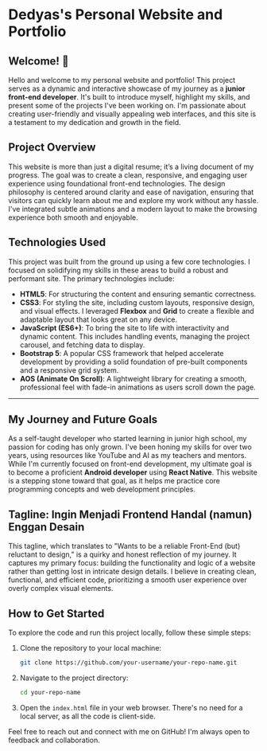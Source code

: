 

# Dedyas's Personal Website and Portfolio

## Welcome\! 👋

Hello and welcome to my personal website and portfolio\! This project serves as a dynamic and interactive showcase of my journey as a **junior front-end developer**. It's built to introduce myself, highlight my skills, and present some of the projects I've been working on. I'm passionate about creating user-friendly and visually appealing web interfaces, and this site is a testament to my dedication and growth in the field.

## Project Overview

This website is more than just a digital resume; it’s a living document of my progress. The goal was to create a clean, responsive, and engaging user experience using foundational front-end technologies. The design philosophy is centered around clarity and ease of navigation, ensuring that visitors can quickly learn about me and explore my work without any hassle. I've integrated subtle animations and a modern layout to make the browsing experience both smooth and enjoyable.

## Technologies Used

This project was built from the ground up using a few core technologies. I focused on solidifying my skills in these areas to build a robust and performant site. The primary technologies include:

  * **HTML5**: For structuring the content and ensuring semantic correctness.
  * **CSS3**: For styling the site, including custom layouts, responsive design, and visual effects. I leveraged **Flexbox** and **Grid** to create a flexible and adaptable layout that looks great on any device.
  * **JavaScript (ES6+)**: To bring the site to life with interactivity and dynamic content. This includes handling events, managing the project carousel, and fetching data to display.
  * **Bootstrap 5**: A popular CSS framework that helped accelerate development by providing a solid foundation of pre-built components and a responsive grid system.
  * **AOS (Animate On Scroll)**: A lightweight library for creating a smooth, professional feel with fade-in animations as users scroll down the page.

-----

## My Journey and Future Goals

As a self-taught developer who started learning in junior high school, my passion for coding has only grown. I've been honing my skills for over two years, using resources like YouTube and AI as my teachers and mentors. While I'm currently focused on front-end development, my ultimate goal is to become a proficient **Android developer** using **React Native**. This website is a stepping stone toward that goal, as it helps me practice core programming concepts and web development principles.

## Tagline: Ingin Menjadi Frontend Handal (namun) Enggan Desain

This tagline, which translates to "Wants to be a reliable Front-End (but) reluctant to design," is a quirky and honest reflection of my journey. It captures my primary focus: building the functionality and logic of a website rather than getting lost in intricate design details. I believe in creating clean, functional, and efficient code, prioritizing a smooth user experience over overly complex visual elements.

## How to Get Started

To explore the code and run this project locally, follow these simple steps:

1.  Clone the repository to your local machine:
    ```bash
    git clone https://github.com/your-username/your-repo-name.git
    ```
2.  Navigate to the project directory:
    ```bash
    cd your-repo-name
    ```
3.  Open the `index.html` file in your web browser. There's no need for a local server, as all the code is client-side.

Feel free to reach out and connect with me on GitHub\! I'm always open to feedback and collaboration.